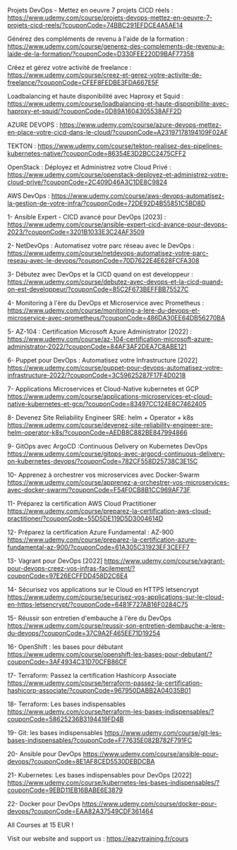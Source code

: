 Projets DevOps - Mettez en oeuvre 7 projets CICD réels : https://www.udemy.com/course/projets-devops-mettez-en-oeuvre-7-projets-cicd-reels/?couponCode=74BBC291EFDCE4A5AE14

Générez des compléments de revenu à l'aide de la formation : https://www.udemy.com/course/generez-des-complements-de-revenu-a-laide-de-la-formation/?couponCode=D330FEE220D9BAF77358

Créez et gérez votre activité de freelance : https://www.udemy.com/course/creez-et-gerez-votre-activite-de-freelance/?couponCode=CFEF8FEDBE3FDA667E5F

Loadbalancing et haute disponibilité avec Haproxy et Squid : https://www.udemy.com/course/loadbalancing-et-haute-disponibilite-avec-haproxy-et-squid/?couponCode=0D89A1604305538AFF2D

AZURE DEVOPS : https://www.udemy.com/course/azure-devops-mettez-en-place-votre-cicd-dans-le-cloud/?couponCode=A23197178194109F02AF

TEKTON : https://www.udemy.com/course/tekton-realisez-des-pipelines-kubernetes-native/?couponCode=86354E3D2BCC2475CFF2

OpenStack : Déployez et Administrez votre Cloud Privé : https://www.udemy.com/course/openstack-deployez-et-administrez-votre-cloud-prive/?couponCode=2C409D46A3C1DE8C9824

AWS DevOps : https://www.udemy.com/course/aws-devops-automatisez-la-gestion-de-votre-infra/?couponCode=72DE92D4B55851C5BD8D

1- Ansible Expert - CICD avancé pour DevOps [2023] : https://www.udemy.com/course/ansible-expert-cicd-avance-pour-devops-2023/?couponCode=3201B1033E3C24AF3509

2- NetDevOps : Automatisez votre parc réseau avec le DevOps : https://www.udemy.com/course/netdevops-automatisez-votre-parc-reseau-avec-le-devops/?couponCode=70D7622E4E628FCFA308

3- Débutez avec DevOps et la CICD quand on est developpeur : https://www.udemy.com/course/debutez-avec-devops-et-la-cicd-quand-on-est-developpeur/?couponCode=85C2F673BEFFBB75527C

4- Monitoring à l'ère du DevOps et Microservice avec Prometheus : https://www.udemy.com/course/monitoring-a-lere-du-devops-et-microservice-avec-prometheus/?couponCode=486DA30EE64DB56270BA

5- AZ-104 : Certification Microsoft Azure Administrator [2022] : https://www.udemy.com/course/az-104-certification-microsoft-azure-administrator-2022/?couponCode=84AF3AF2DEA7C8ABE121

6- Puppet pour DevOps : Automatisez votre Infrastructure [2022] https://www.udemy.com/course/puppet-pour-devops-automatisez-votre-infrastructure-2022/?couponCode=3C59625287F17F4D0218

7- Applications Microservices et Cloud-Native kubernetes et GCP https://www.udemy.com/course/applications-microservices-et-cloud-native-kubernetes-et-gcp/?couponCode=83497CC124E8C7462405

8- Devenez Site Reliability Engineer SRE: helm + Operator + k8s https://www.udemy.com/course/devenez-site-reliability-engineer-sre-helm-operator-k8s/?couponCode=AEDB8C882BE847994866

9- GitOps avec ArgoCD :Continuous Delivery on Kubernetes DevOps https://www.udemy.com/course/gitops-avec-argocd-continuous-delivery-on-kubernetes-devops/?couponCode=782CF558D25738C3E15C

10- Apprenez à orchestrer vos microservices avec Docker-Swarm https://www.udemy.com/course/apprenez-a-orchestrer-vos-microservices-avec-docker-swarm/?couponCode=F54F0CB8B1CC969AF73F

11- Préparez la certification AWS Cloud Practitioner https://www.udemy.com/course/preparez-la-certification-aws-cloud-practitioner/?couponCode=55D5DE119D5D3004614D

12- Préparez la certification Azure Fundamental : AZ-900  https://www.udemy.com/course/preparez-la-certification-azure-fundamental-az-900/?couponCode=61A305C31923EF3CEFF7

13- Vagrant pour DevOps [2022] https://www.udemy.com/course/vagrant-pour-devops-creez-vos-infras-facilement/?couponCode=97E26ECFFDD458D2C6E4

14- Sécurisez vos applications sur le Cloud en HTTPS letsencrypt https://www.udemy.com/course/securisez-vos-applications-sur-le-cloud-en-https-letsencrypt/?couponCode=6481F727AB16F0284C75

15- Réussir son entretien d'embauche à l'ère du DevOps
https://www.udemy.com/course/reussir-son-entretien-dembauche-a-lere-du-devops/?couponCode=37C9A2F465EE71D19254

16- OpenShift : les bases pour débutant
https://www.udemy.com/course/openshift-les-bases-pour-debutant/?couponCode=3AF4934C31D70CFB86CF

17- Terraform: Passez la certification Hashicorp Associate
https://www.udemy.com/course/terraform-passez-la-certification-hashicorp-associate/?couponCode=967950DABB2A04035B01

18- Terraform: Les bases indispensables
https://www.udemy.com/course/terraform-les-bases-indispensables/?couponCode=58625236B3194419FD4B

19- Git: les bases indispensables
https://www.udemy.com/course/git-les-bases-indispensables/?couponCode=F77635E082B782F791FC

20- Ansible pour DevOps
https://www.udemy.com/course/ansible-pour-devops/?couponCode=8E1AF8CED5530DEBDCBA

21- Kubernetes: Les bases indispensables pour DevOps [2022]
https://www.udemy.com/course/kubernetes-les-bases-indispensables/?couponCode=9EBD11EB16BABE6E3879

22- Docker pour DevOps
https://www.udemy.com/course/docker-pour-devops/?couponCode=EAA82A37549CDF361464



All Courses at 15 EUR !

Visit our website and support us : https://eazytraining.fr/cours
